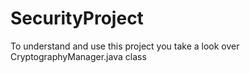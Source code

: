 # SecurityProject
To understand and use this project you take a look over CryptographyManager.java class
